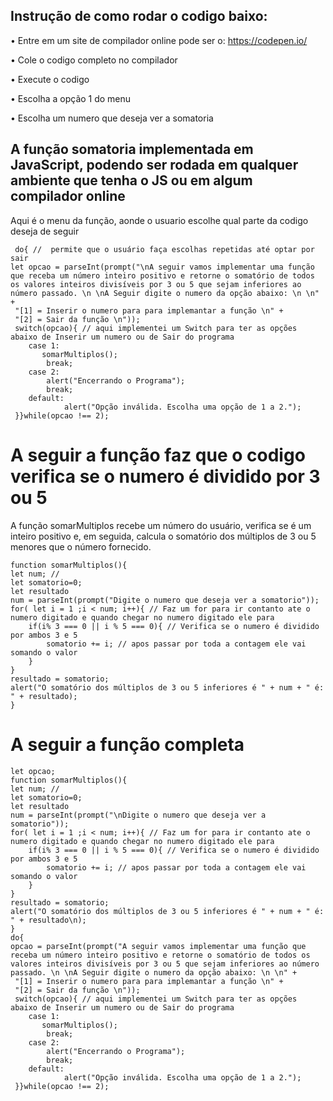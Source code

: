 ## Instrução de como rodar o codigo baixo:

•	Entre em um site de compilador online pode ser o: https://codepen.io/ 

•	Cole o codigo completo no compilador

•	Execute o codigo 

•	Escolha a opção 1 do menu 

•	Escolha um numero que deseja ver a somatoria 


## A função somatoria implementada em JavaScript, podendo ser rodada em qualquer ambiente que tenha o JS ou em algum compilador online
Aqui é o menu da função, aonde o usuario escolhe qual parte da codigo deseja de seguir 

     do{ //  permite que o usuário faça escolhas repetidas até optar por sair
    let opcao = parseInt(prompt("\nA seguir vamos implementar uma função que receba um número inteiro positivo e retorne o somatório de todos os valores inteiros divisíveis por 3 ou 5 que sejam inferiores ao número passado. \n \nA Seguir digite o numero da opção abaixo: \n \n" +
     "[1] = Inserir o numero para para implemantar a função \n" +
     "[2] = Sair da função \n"));
     switch(opcao){ // aqui implementei um Switch para ter as opções abaixo de Inserir um numero ou de Sair do programa 
        case 1:
           somarMultiplos();           
            break;
        case 2:
            alert("Encerrando o Programa");
            break;
        default:
                alert("Opção inválida. Escolha uma opção de 1 a 2.");
     }}while(opcao !== 2);

# A seguir a função  faz que o codigo verifica se o numero é dividido por 3 ou 5 

A função somarMultiplos recebe um número do usuário, verifica se é um inteiro positivo e, em seguida, calcula o somatório dos múltiplos de 3 ou 5 menores que o número fornecido.

  
    function somarMultiplos(){
    let num; //  
    let somatorio=0;
    let resultado 
    num = parseInt(prompt("Digite o numero que deseja ver a somatorio"));
    for( let i = 1 ;i < num; i++){ // Faz um for para ir contanto ate o numero digitado e quando chegar no numero digitado ele para 
        if(i% 3 === 0 || i % 5 === 0){ // Verifica se o numero é dividido por ambos 3 e 5 
            somatorio += i; // apos passar por toda a contagem ele vai somando o valor 
        }
    }
    resultado = somatorio;
    alert("O somatório dos múltiplos de 3 ou 5 inferiores é " + num + " é: " + resultado);
    }

# A seguir a função completa 
    let opcao;
    function somarMultiplos(){
    let num; //  
    let somatorio=0;
    let resultado 
    num = parseInt(prompt("\nDigite o numero que deseja ver a somatorio"));
    for( let i = 1 ;i < num; i++){ // Faz um for para ir contanto ate o numero digitado e quando chegar no numero digitado ele para 
        if(i% 3 === 0 || i % 5 === 0){ // Verifica se o numero é dividido por ambos 3 e 5 
            somatorio += i; // apos passar por toda a contagem ele vai somando o valor 
        }
    }
    resultado = somatorio;
    alert("O somatório dos múltiplos de 3 ou 5 inferiores é " + num + " é: " + resultado\n);
    }
    do{
    opcao = parseInt(prompt("A seguir vamos implementar uma função que receba um número inteiro positivo e retorne o somatório de todos os valores inteiros divisíveis por 3 ou 5 que sejam inferiores ao número passado. \n \nA Seguir digite o numero da opção abaixo: \n \n" +
     "[1] = Inserir o numero para para implemantar a função \n" +
     "[2] = Sair da função \n"));
     switch(opcao){ // aqui implementei um Switch para ter as opções abaixo de Inserir um numero ou de Sair do programa 
        case 1:
           somarMultiplos();           
            break;
        case 2:
            alert("Encerrando o Programa");
            break;
        default:
                alert("Opção inválida. Escolha uma opção de 1 a 2.");
     }}while(opcao !== 2);


  
  
